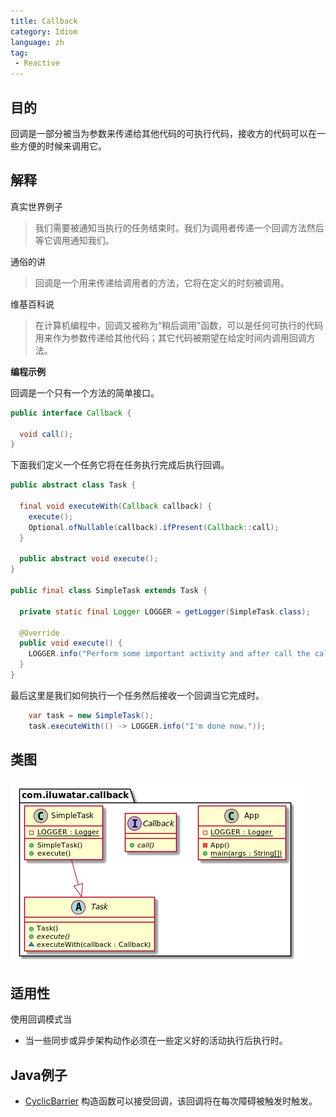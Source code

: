 ```yaml
---
title: Callback
category: Idiom
language: zh
tag:
 - Reactive
---
```


## 目的
回调是一部分被当为参数来传递给其他代码的可执行代码，接收方的代码可以在一些方便的时候来调用它。

## 解释

真实世界例子

> 我们需要被通知当执行的任务结束时。我们为调用者传递一个回调方法然后等它调用通知我们。

通俗的讲


> 回调是一个用来传递给调用者的方法，它将在定义的时刻被调用。 

维基百科说

> 在计算机编程中，回调又被称为“稍后调用”函数，可以是任何可执行的代码用来作为参数传递给其他代码；其它代码被期望在给定时间内调用回调方法。

**编程示例**

回调是一个只有一个方法的简单接口。

```java
public interface Callback {

  void call();
}
```

下面我们定义一个任务它将在任务执行完成后执行回调。

```java
public abstract class Task {

  final void executeWith(Callback callback) {
    execute();
    Optional.ofNullable(callback).ifPresent(Callback::call);
  }

  public abstract void execute();
}

public final class SimpleTask extends Task {

  private static final Logger LOGGER = getLogger(SimpleTask.class);

  @Override
  public void execute() {
    LOGGER.info("Perform some important activity and after call the callback method.");
  }
}
```

最后这里是我们如何执行一个任务然后接收一个回调当它完成时。

```java
    var task = new SimpleTask();
    task.executeWith(() -> LOGGER.info("I'm done now."));
```
## 类图
![alt text](./etc/callback.png "Callback")

## 适用性
使用回调模式当
* 当一些同步或异步架构动作必须在一些定义好的活动执行后执行时。

## Java例子

* [CyclicBarrier](http://docs.oracle.com/javase/7/docs/api/java/util/concurrent/CyclicBarrier.html#CyclicBarrier%28int,%20java.lang.Runnable%29) 构造函数可以接受回调，该回调将在每次障碍被触发时触发。
